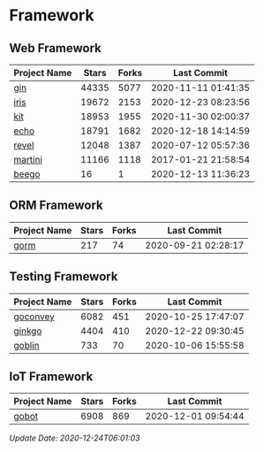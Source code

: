 # Framework

## Web Framework
| Project Name | Stars | Forks | Last Commit |
| ------------ | ----- | ----- | ----------- |
| [gin](https://github.com/gin-gonic/gin) | 44335 | 5077 | 2020-11-11 01:41:35 |
| [iris](https://github.com/kataras/iris) | 19672 | 2153 | 2020-12-23 08:23:56 |
| [kit](https://github.com/go-kit/kit) | 18953 | 1955 | 2020-11-30 02:00:37 |
| [echo](https://github.com/labstack/echo) | 18791 | 1682 | 2020-12-18 14:14:59 |
| [revel](https://github.com/revel/revel) | 12048 | 1387 | 2020-07-12 05:57:36 |
| [martini](https://github.com/go-martini/martini) | 11166 | 1118 | 2017-01-21 21:58:54 |
| [beego](https://github.com/astaxie/beego) | 16 | 1 | 2020-12-13 11:36:23 |

## ORM Framework
| Project Name | Stars | Forks | Last Commit |
| ------------ | ----- | ----- | ----------- |
| [gorm](https://github.com/jinzhu/gorm) | 217 | 74 | 2020-09-21 02:28:17 |

## Testing Framework
| Project Name | Stars | Forks | Last Commit |
| ------------ | ----- | ----- | ----------- |
| [goconvey](https://github.com/smartystreets/goconvey) | 6082 | 451 | 2020-10-25 17:47:07 |
| [ginkgo](https://github.com/onsi/ginkgo) | 4404 | 410 | 2020-12-22 09:30:45 |
| [goblin](https://github.com/franela/goblin) | 733 | 70 | 2020-10-06 15:55:58 |

## IoT Framework
| Project Name | Stars | Forks | Last Commit |
| ------------ | ----- | ----- | ----------- |
| [gobot](https://github.com/hybridgroup/gobot) | 6908 | 869 | 2020-12-01 09:54:44 |

*Update Date: 2020-12-24T06:01:03*